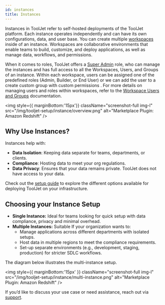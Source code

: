 ```yaml
---
id: instances
title: Instances 
---
```


Instances in ToolJet refer to self-hosted deployments of the ToolJet platform. Each instance operates independently and can have its own configurations, data, and user base. You can create multiple [workspaces](/docs/tj-setup/workspaces) inside of an instance. Workspaces are collaborative environments that enable teams to build, customize, and deploy applications, as well as manage data, workflows, and permissions.

When it comes to roles, ToolJet offers a [Super Admin](/docs/enterprise/superadmin/#how-super-admin-is-different-from-admin) role, who can manage the instances and has full access to all the Workspaces, Users, and Groups of an instance. Within each workspace, users can be assigned one of the predefined roles (Admin, Builder, or End User) or we can add the user to a create custom group with custom permissions . For more details on managing users and roles within workspaces, refer to the [Workspace Users and Groups](/docs/tutorial/manage-users-groups/#managing-groups) documentation.



<img style={{ marginBottom:'15px'}} className="screenshot-full img-l" src="/img/tooljet-setup/instance/overview.png" alt="Marketplace Plugin: Amazon Redshift" />




## Why Use Instances?

Instances help with:

-   **Data Isolation**: Keeping data separate for teams, departments, or clients.
-   **Compliance**: Hosting data to meet your org regulations.
-   **Data Privacy**: Ensures that your data remains private. ToolJet does not have access to your data.

Check out the [setup guide](https://docs.tooljet.com/docs/setup/) to explore the different options available for deploying ToolJet on your infrastructure.

## Choosing your Instance Setup

-   **Single Instance:** Ideal for teams looking for quick setup with data compliance, privacy and minimal overhead.
-   **Multiple Instances:** Suitable If your organization wants to:
    -   Manage applications across different departments with isolated setups.
    -   Host data in multiple regions to meet the compliance requirements.
    -   Set-up separate environments (e.g., development, staging, production) for stricter SDLC workflows.

The diagram below illustrates the multi-instance setup.


<img style={{ marginBottom:'15px' }} className="screenshot-full img-l" src="/img/tooljet-setup/instance/multi-instance.png" alt="Marketplace Plugin: Amazon Redshift" />

If you’d like to discuss your use case or need assistance, reach out via [support](mailto:hello@tooljet.com).
